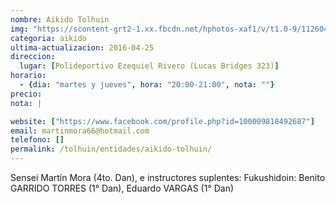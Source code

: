 ```yaml
---
nombre: Aikido Tolhuin
img: "https://scontent-grt2-1.xx.fbcdn.net/hphotos-xaf1/v/t1.0-9/11260486_103224410014842_6433484307778093638_n.jpg?oh=4a13d007a948ffd7e16d69761941bc93&oe=57AE53B6"
categoria: aikido
ultima-actualizacion: 2016-04-25
direccion: 
  lugar: [Polideportivo Ezequiel Rivero (Lucas Bridges 323)]
horario: 
  - {dia: "martes y jueves", hora: "20:00-21:00", nota: ""}
precio: 
nota: | 

website: ["https://www.facebook.com/profile.php?id=100009818492687"]
email: martinmora66@hotmail.com
telefono: []
permalink: /tolhuin/entidades/aikido-tolhuin/
---
```


Sensei Martín Mora (4to. Dan), e instructores suplentes: Fukushidoin: Benito GARRIDO TORRES (1° Dan), Eduardo VARGAS (1° Dan)